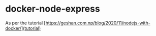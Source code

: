 # docker-node-express

As per the tutorial [https://geshan.com.np/blog/2020/11/nodejs-with-docker/](tutorial)
